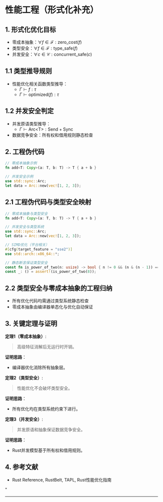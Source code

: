 ﻿# 性能工程（形式化补充）

## 1. 形式化优化目标

- 零成本抽象：$\forall f \in \mathcal{F}: \text{zero\_cost}(f)$
- 类型安全：$\forall f \in \mathcal{F}: \text{type\_safe}(f)$
- 并发安全：$\forall c \in \mathcal{C}: \text{concurrent\_safe}(c)$

## 1.1 类型推导规则

- 性能优化相关函数类型推导：
  - $\Gamma \vdash f: \tau$
  - $\Gamma \vdash \text{optimized}(f): \tau$

## 1.2 并发安全判定

- 并发原语类型推导：
  - $\Gamma \vdash \text{Arc<T>}: \text{Send} + \text{Sync}$
- 数据竞争安全：所有权和借用规则静态检查

## 2. 工程伪代码

```rust
// 零成本抽象示例
fn add<T: Copy>(a: T, b: T) -> T { a + b }

// 并发安全示例
use std::sync::Arc;
let data = Arc::new(vec![1, 2, 3]);
```

## 2.1 工程伪代码与类型安全映射

```rust
// 零成本抽象与类型安全
fn add<T: Copy>(a: T, b: T) -> T { a + b }

// 并发安全与类型系统
use std::sync::Arc;
let data = Arc::new(vec![1, 2, 3]);

// SIMD优化（平台相关）
#[cfg(target_feature = "sse2")]
use std::arch::x86_64::*;

// 静态断言保证类型安全
const fn is_power_of_two(n: usize) -> bool { n != 0 && (n & (n - 1)) == 0 }
const _: () = assert!(is_power_of_two(8));
```

## 2.2 类型安全与零成本抽象的工程归纳

- 所有优化代码均需通过类型系统静态检查
- 零成本抽象由编译器单态化与优化自动保证

## 3. 关键定理与证明

**定理1（零成本抽象）**:
> 高级特征消解后无运行时开销。

**证明思路**：

- 编译器优化消除所有抽象层。

**定理2（类型安全）**:
> 性能优化不会破坏类型安全。

**证明思路**：

- 所有优化均在类型系统约束下进行。

**定理3（并发安全）**:
> 并发原语和抽象保证数据竞争安全。

**证明思路**：

- Rust并发模型基于所有权和借用规则。

## 4. 参考文献

- Rust Reference, RustBelt, TAPL, Rust性能优化指南

"

---
